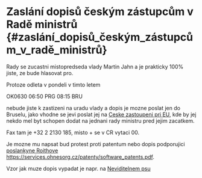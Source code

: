 # Zaslání dopisů českým zástupcům v Radě ministrů {#zaslání_dopisů_českým_zástupcům_v_radě_ministrů}

Rady se zucastni mistopredseda vlady Martin Jahn a je prakticky 100%
jiste, ze bude hlasovat pro.

Protoze odleta v pondeli v timto letem

OK0630 06:50 PRG 08:15 BRU

nebude jiste k zastizeni na uradu vlady a dopis je mozne poslat jen do
Bruselu, jako vhodne se jevi poslat jej na [Ceske zastoupeni pri
EU](http://www.mzv.cz/wwwo/default.asp?id=24759&ido=13560&idj=1&amb=3 "wikilink"),
kde by jej nekdo mel byt schopen dodat na jednani rady ministru pred
jejim zacatkem.

Fax tam je +32 2 2130 185, misto + se v CR vytaci 00.

Je mozne mu napsat bud protest proti patentum nebo dopis podporujici
[poslankyne Roithove
<https://services.ohnesorg.cz/patenty/software_patents.pdf>](vyzvu "wikilink").

Vzor jak muze dopis vypadat je napr. na [Neviditelnem
psu](http://pes.eunet.cz/clanky/2005/03/42063_0_0_0.html "wikilink")
